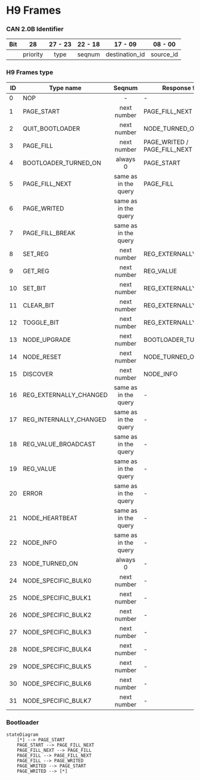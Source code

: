 # H9 Frames
### CAN 2.0B Identifier

| Bit |    28    | 27 - 23 | 22 - 18 |    17 - 09     |  08 - 00  |
|-----|:--------:|:-------:|:-------:|:--------------:|:---------:|
|     | priority |  type   | seqnum  | destination_id | source_id |

### H9 Frames type

| ID  | Type name              |         Seqnum         | Response frame               |
|-----|------------------------|:----------------------:|------------------------------|
 | 0   | NOP                    |           -            | -                            |
 | 1   | PAGE_START             |      next number       | PAGE_FILL_NEXT               |
 | 2   | QUIT_BOOTLOADER        |      next number       | NODE_TURNED_ON               |
 | 3   | PAGE_FILL              |      next number       | PAGE_WRITED / PAGE_FILL_NEXT |
 | 4   | BOOTLOADER_TURNED_ON   |        always 0        | PAGE_START                   |
 | 5   | PAGE_FILL_NEXT         |  same as in the query  | PAGE_FILL                    |
 | 6   | PAGE_WRITED            |  same as in the query  |                              |
 | 7   | PAGE_FILL_BREAK        |  same as in the query  |                              |
 | 8   | SET_REG                |      next number       | REG_EXTERNALLY_CHANGED       |
 | 9   | GET_REG                |      next number       | REG_VALUE                    |
 | 10  | SET_BIT                |      next number       | REG_EXTERNALLY_CHANGED       | 
 | 11  | CLEAR_BIT              |      next number       | REG_EXTERNALLY_CHANGED       | 
 | 12  | TOGGLE_BIT             |      next number       | REG_EXTERNALLY_CHANGED       | 
 | 13  | NODE_UPGRADE           |      next number       | BOOTLOADER_TURNED_ON         | 
 | 14  | NODE_RESET             |      next number       | NODE_TURNED_ON               | 
 | 15  | DISCOVER               |      next number       | NODE_INFO                    | 
 | 16  | REG_EXTERNALLY_CHANGED |  same as in the query  | -                            | 
 | 17  | REG_INTERNALLY_CHANGED |  same as in the query  | -                            | 
 | 18  | REG_VALUE_BROADCAST    |  same as in the query  | -                            | 
 | 19  | REG_VALUE              |  same as in the query  | -                            | 
 | 20  | ERROR                  |  same as in the query  | -                            | 
 | 21  | NODE_HEARTBEAT         |  same as in the query  | -                            | 
 | 22  | NODE_INFO              |  same as in the query  | -                            | 
 | 23  | NODE_TURNED_ON         |        always 0        | -                            | 
 | 24  | NODE_SPECIFIC_BULK0    |      next number       | -                            | 
 | 25  | NODE_SPECIFIC_BULK1    |      next number       | -                            | 
 | 26  | NODE_SPECIFIC_BULK2    |      next number       | -                            | 
 | 27  | NODE_SPECIFIC_BULK3    |      next number       | -                            | 
 | 28  | NODE_SPECIFIC_BULK4    |      next number       | -                            | 
 | 29  | NODE_SPECIFIC_BULK5    |      next number       | -                            | 
 | 30  | NODE_SPECIFIC_BULK6    |      next number       | -                            | 
 | 31  | NODE_SPECIFIC_BULK7    |      next number       | -                            | 

### Bootloader

```mermaid
stateDiagram
    [*] --> PAGE_START
    PAGE_START --> PAGE_FILL_NEXT
    PAGE_FILL_NEXT --> PAGE_FILL
    PAGE_FILL --> PAGE_FILL_NEXT
    PAGE_FILL --> PAGE_WRITED
    PAGE_WRITED --> PAGE_START
    PAGE_WRITED --> [*]
```
